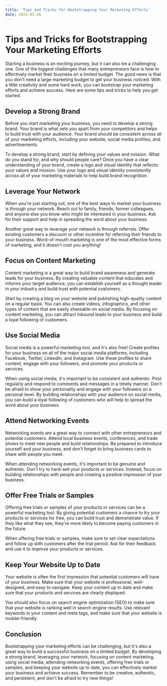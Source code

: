 ```yaml
---
title: 'Tips and Tricks for Bootstrapping Your Marketing Efforts'
date: 2023-03-26
---
```


# Tips and Tricks for Bootstrapping Your Marketing Efforts

Starting a business is an exciting journey, but it can also be a challenging one. One of the biggest challenges that many entrepreneurs face is how to effectively market their business on a limited budget. The good news is that you don't need a large marketing budget to get your business noticed. With a little creativity and some hard work, you can bootstrap your marketing efforts and achieve success. Here are some tips and tricks to help you get started.

## Develop a Strong Brand

Before you start marketing your business, you need to develop a strong brand. Your brand is what sets you apart from your competitors and helps to build trust with your audience. Your brand should be consistent across all of your marketing efforts, including your website, social media profiles, and advertisements.

To develop a strong brand, start by defining your values and mission. What do you stand for, and why should people care? Once you have a clear understanding of your brand, create a logo and visual identity that reflects your values and mission. Use your logo and visual identity consistently across all of your marketing materials to help build brand recognition.

## Leverage Your Network

When you're just starting out, one of the best ways to market your business is through your network. Reach out to family, friends, former colleagues, and anyone else you know who might be interested in your business. Ask for their support and help in spreading the word about your business.

Another great way to leverage your network is through referrals. Offer existing customers a discount or other incentive for referring their friends to your business. Word-of-mouth marketing is one of the most effective forms of marketing, and it doesn't cost you anything!

## Focus on Content Marketing

Content marketing is a great way to build brand awareness and generate leads for your business. By creating valuable content that educates and informs your target audience, you can establish yourself as a thought leader in your industry and build trust with potential customers.

Start by creating a blog on your website and publishing high-quality content on a regular basis. You can also create videos, infographics, and other types of content that are easily shareable on social media. By focusing on content marketing, you can attract inbound leads to your business and build a loyal following of customers.

## Use Social Media

Social media is a powerful marketing tool, and it's also free! Create profiles for your business on all of the major social media platforms, including Facebook, Twitter, LinkedIn, and Instagram. Use these profiles to share content, engage with your followers, and promote your products or services.

When using social media, it's important to be consistent and authentic. Post regularly and respond to comments and messages in a timely manner. Don't be afraid to show your personality and engage with your followers on a personal level. By building relationships with your audience on social media, you can build a loyal following of customers who will help to spread the word about your business.

## Attend Networking Events

Networking events are a great way to connect with other entrepreneurs and potential customers. Attend local business events, conferences, and trade shows to meet new people and build relationships. Be prepared to introduce yourself and your business, and don't forget to bring business cards to share with people you meet.

When attending networking events, it's important to be genuine and authentic. Don't try to hard-sell your products or services. Instead, focus on building relationships with people and creating a positive impression of your business.

## Offer Free Trials or Samples

Offering free trials or samples of your products or services can be a powerful marketing tool. By giving potential customers a chance to try your products or services for free, you can build trust and demonstrate value. If they like what they see, they're more likely to become paying customers in the future.

When offering free trials or samples, make sure to set clear expectations and follow up with customers after the trial period. Ask for their feedback and use it to improve your products or services.

## Keep Your Website Up to Date

Your website is often the first impression that potential customers will have of your business. Make sure that your website is professional, well-designed, and easy to navigate. Keep your content up to date and make sure that your products and services are clearly displayed.

You should also focus on search engine optimization (SEO) to make sure that your website is ranking well in search engine results. Use relevant keywords in your content and meta tags, and make sure that your website is mobile-friendly.

## Conclusion

Bootstrapping your marketing efforts can be challenging, but it's also a great way to build a successful business on a limited budget. By developing a strong brand, leveraging your network, focusing on content marketing, using social media, attending networking events, offering free trials or samples, and keeping your website up to date, you can effectively market your business and achieve success. Remember to be creative, authentic, and persistent, and don't be afraid to try new things!
